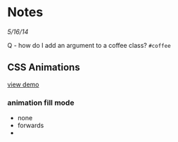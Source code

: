 # Notes
_5/16/14_

Q - how do I add an argument to a coffee class? `#coffee`

## CSS Animations
[view demo](animations.html)

### animation fill mode
- none
- forwards
-
